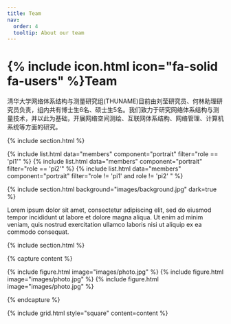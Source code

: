 ```yaml
---
title: Team
nav:
  order: 4
  tooltip: About our team
---
```


# {% include icon.html icon="fa-solid fa-users" %}Team


清华大学网络体系结构与测量研究组(THUNAME)目前由刘莹研究员、何林助理研究员负责，组内共有博士生6名、硕士生5名。我们致力于研究网络体系结构与测量技术，并以此为基础，开展网络空间测绘、互联网体系结构、网络管理、计算机系统等方面的研究。


{% include section.html %}

{% include list.html data="members" component="portrait" filter="role == 'pi1'" %}
{% include list.html data="members" component="portrait" filter="role == 'pi2'" %}
{% include list.html data="members" component="portrait" filter="role != 'pi1' and  role != 'pi2' "  %}

{% include section.html background="images/background.jpg" dark=true %}

Lorem ipsum dolor sit amet, consectetur adipiscing elit, sed do eiusmod tempor
incididunt ut labore et dolore magna aliqua. Ut enim ad minim veniam, quis
nostrud exercitation ullamco laboris nisi ut aliquip ex ea commodo consequat.

{% include section.html %}

{% capture content %}

{% include figure.html image="images/photo.jpg" %}
{% include figure.html image="images/photo.jpg" %}
{% include figure.html image="images/photo.jpg" %}

{% endcapture %}

{% include grid.html style="square" content=content %}
